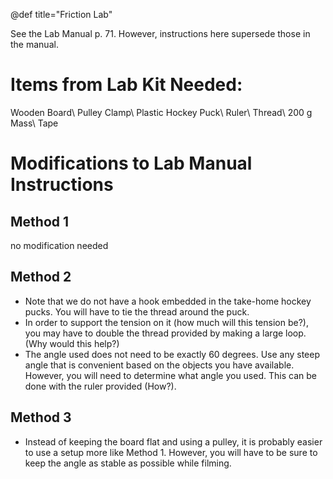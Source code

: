 @def title="Friction Lab"

See the Lab Manual p. 71. However, instructions here supersede those in the manual.

# Items from Lab Kit Needed:

Wooden Board\\
Pulley Clamp\\
Plastic Hockey Puck\\
Ruler\\
Thread\\
200 g Mass\\
Tape

# Modifications to Lab Manual Instructions

## Method 1
no modification needed

## Method 2
* Note that we do not have a hook embedded in the take-home hockey pucks. You will have to tie the thread around the puck.
* In order to support the tension on it (how much will this tension be?), you may have to double the thread provided by making a large loop. (Why would this help?)
* The angle used does not need to be exactly 60 degrees. Use any steep angle that is convenient based on the objects you have available. However, you will need to determine what angle you used. This can be done with the ruler provided (How?).

## Method 3

* Instead of keeping the board flat and using a pulley, it is probably easier to use a setup more like Method 1. However, you will have to be sure to keep the angle as stable as possible while filming.
